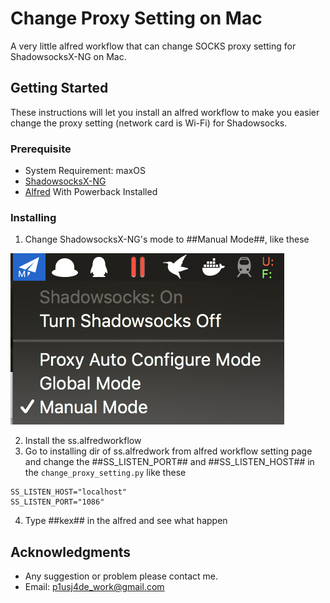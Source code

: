 # Change Proxy Setting on Mac

A very little alfred workflow that can change SOCKS proxy setting for ShadowsocksX-NG on Mac.

## Getting Started

These instructions will let you install an alfred workflow to make you easier change the proxy setting (network card is Wi-Fi) for Shadowsocks.

### Prerequisite

* System Requirement: maxOS
* [ShadowsocksX-NG](https://github.com/shadowsocks/ShadowsocksX-NG)
* [Alfred](https://www.alfredapp.com) With Powerback Installed

### Installing

1. Change ShadowsocksX-NG's mode to ##Manual Mode##, like these

![](https://github.com/dvstter/Change-Mac-Proxy-Setting-With-Alfred/blob/master/ss_settings.png)

2. Install the ss.alfredworkflow
3. Go to installing dir of ss.alfredwork from alfred workflow setting page and change the ##SS_LISTEN_PORT## and ##SS_LISTEN_HOST## in the `change_proxy_setting.py` like these
```
SS_LISTEN_HOST="localhost"
SS_LISTEN_PORT="1086"
```
4. Type ##kex## in the alfred and see what happen

## Acknowledgments

* Any suggestion or problem please contact me.
* Email: p1usj4de_work@gmail.com
